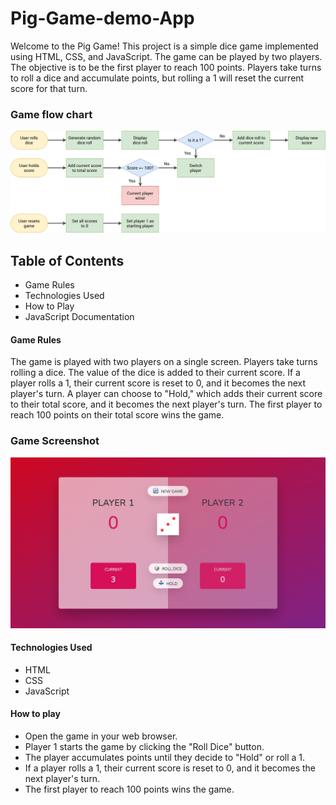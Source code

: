 # Pig-Game-demo-App

Welcome to the Pig Game! This project is a simple dice game implemented using HTML, CSS, and JavaScript. The game can be played by two players. The objective is to be the first player to reach 100 points. Players take turns to roll a dice and accumulate points, but rolling a 1 will reset the current score for that turn.

### Game flow chart
![Game flow-chart](pig-game-flowchart.png)


## Table of Contents

* Game Rules
* Technologies Used
* How to Play
* JavaScript Documentation

#### Game Rules

The game is played with two players on a single screen.
Players take turns rolling a dice. The value of the dice is added to their current score.
If a player rolls a 1, their current score is reset to 0, and it becomes the next player's turn.
A player can choose to "Hold," which adds their current score to their total score, and it becomes the next player's turn.
The first player to reach 100 points on their total score wins the game.

### Game Screenshot
![Game sccreenshot](Game-Screenshot.png)


#### Technologies Used

* HTML
* CSS
* JavaScript

#### How to play 

* Open the game in your web browser.
* Player 1 starts the game by clicking the "Roll Dice" button.
* The player accumulates points until they decide to "Hold" or roll a 1.
* If a player rolls a 1, their current score is reset to 0, and it becomes the next player's turn.
* The first player to reach 100 points wins the game.






